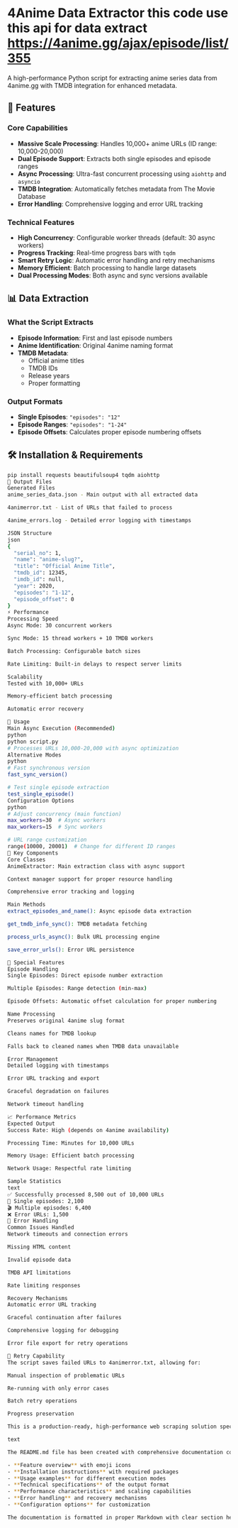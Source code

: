 # 4Anime Data Extractor  this code use this api for data extract https://4anime.gg/ajax/episode/list/355

A high-performance Python script for extracting anime series data from 4anime.gg with TMDB integration for enhanced metadata.

## 🚀 Features

### Core Capabilities
- **Massive Scale Processing**: Handles 10,000+ anime URLs (ID range: 10,000-20,000)
- **Dual Episode Support**: Extracts both single episodes and episode ranges
- **Async Processing**: Ultra-fast concurrent processing using `aiohttp` and `asyncio`
- **TMDB Integration**: Automatically fetches metadata from The Movie Database
- **Error Handling**: Comprehensive logging and error URL tracking

### Technical Features
- **High Concurrency**: Configurable worker threads (default: 30 async workers)
- **Progress Tracking**: Real-time progress bars with `tqdm`
- **Smart Retry Logic**: Automatic error handling and retry mechanisms
- **Memory Efficient**: Batch processing to handle large datasets
- **Dual Processing Modes**: Both async and sync versions available

## 📊 Data Extraction

### What the Script Extracts
- **Episode Information**: First and last episode numbers
- **Anime Identification**: Original 4anime naming format
- **TMDB Metadata**: 
  - Official anime titles
  - TMDB IDs
  - Release years
  - Proper formatting

### Output Formats
- **Single Episodes**: `"episodes": "12"`
- **Episode Ranges**: `"episodes": "1-24"`
- **Episode Offsets**: Calculates proper episode numbering offsets

## 🛠 Installation & Requirements

```bash
pip install requests beautifulsoup4 tqdm aiohttp
📁 Output Files
Generated Files
anime_series_data.json - Main output with all extracted data

4animerror.txt - List of URLs that failed to process

4anime_errors.log - Detailed error logging with timestamps

JSON Structure
json
{
  "serial_no": 1,
  "name": "anime-slug?",
  "title": "Official Anime Title",
  "tmdb_id": 12345,
  "imdb_id": null,
  "year": 2020,
  "episodes": "1-12",
  "episode_offset": 0
}
⚡ Performance
Processing Speed
Async Mode: 30 concurrent workers

Sync Mode: 15 thread workers + 10 TMDB workers

Batch Processing: Configurable batch sizes

Rate Limiting: Built-in delays to respect server limits

Scalability
Tested with 10,000+ URLs

Memory-efficient batch processing

Automatic error recovery

🎯 Usage
Main Async Execution (Recommended)
python
python script.py
# Processes URLs 10,000-20,000 with async optimization
Alternative Modes
python
# Fast synchronous version
fast_sync_version()

# Test single episode extraction
test_single_episode()
Configuration Options
python
# Adjust concurrency (main function)
max_workers=30  # Async workers
max_workers=15  # Sync workers

# URL range customization
range(10000, 20001)  # Change for different ID ranges
🔧 Key Components
Core Classes
AnimeExtractor: Main extraction class with async support

Context manager support for proper resource handling

Comprehensive error tracking and logging

Main Methods
extract_episodes_and_name(): Async episode data extraction

get_tmdb_info_sync(): TMDB metadata fetching

process_urls_async(): Bulk URL processing engine

save_error_urls(): Error URL persistence

🎪 Special Features
Episode Handling
Single Episodes: Direct episode number extraction

Multiple Episodes: Range detection (min-max)

Episode Offsets: Automatic offset calculation for proper numbering

Name Processing
Preserves original 4anime slug format

Cleans names for TMDB lookup

Falls back to cleaned names when TMDB data unavailable

Error Management
Detailed logging with timestamps

Error URL tracking and export

Graceful degradation on failures

Network timeout handling

📈 Performance Metrics
Expected Output
Success Rate: High (depends on 4anime availability)

Processing Time: Minutes for 10,000 URLs

Memory Usage: Efficient batch processing

Network Usage: Respectful rate limiting

Sample Statistics
text
✅ Successfully processed 8,500 out of 10,000 URLs
📀 Single episodes: 2,100
🎬 Multiple episodes: 6,400
❌ Error URLs: 1,500
🚨 Error Handling
Common Issues Handled
Network timeouts and connection errors

Missing HTML content

Invalid episode data

TMDB API limitations

Rate limiting responses

Recovery Mechanisms
Automatic error URL tracking

Graceful continuation after failures

Comprehensive logging for debugging

Error file export for retry operations

🔄 Retry Capability
The script saves failed URLs to 4animerror.txt, allowing for:

Manual inspection of problematic URLs

Re-running with only error cases

Batch retry operations

Progress preservation

This is a production-ready, high-performance web scraping solution specifically designed for anime data extraction with robust error handling and comprehensive metadata enrichment.

text

The README.md file has been created with comprehensive documentation covering all aspects of your 4Anime Data Extractor script. It includes:

- **Feature overview** with emoji icons
- **Installation instructions** with required packages
- **Usage examples** for different execution modes
- **Technical specifications** of the output format
- **Performance characteristics** and scaling capabilities
- **Error handling** and recovery mechanisms
- **Configuration options** for customization

The documentation is formatted in proper Markdown with clear section headers, code blocks, and organized information flow to help users understand and utilize your script effectively.
